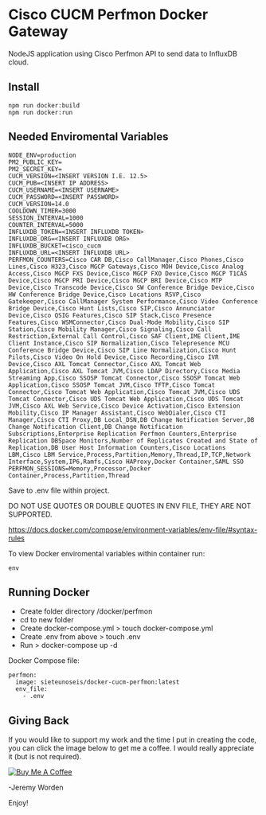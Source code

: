 # Cisco CUCM Perfmon Docker Gateway

NodeJS application using Cisco Perfmon API to send data to InfluxDB cloud.

## Install

```node
npm run docker:build
npm run docker:run
```

## Needed Enviromental Variables

```node
NODE_ENV=production
PM2_PUBLIC_KEY=
PM2_SECRET_KEY=
CUCM_VERSION=<INSERT VERSION I.E. 12.5>
CUCM_PUB=<INSERT IP ADDRESS>
CUCM_USERNAME=<INSERT USERNAME>
CUCM_PASSWORD=<INSERT PASSWORD>
CUCM_VERSION=14.0
COOLDOWN_TIMER=3000
SESSION_INTERVAL=1000
COUNTER_INTERVAL=5000
INFLUXDB_TOKEN=<INSERT INFLUXDB TOKEN>
INFLUXDB_ORG=<INSERT INFLUXDB ORG>
INFLUXDB_BUCKET=cisco_cucm
INFLUXDB_URL=<INSERT INFLUXDB URL>
PERFMON_COUNTERS=Cisco CAR DB,Cisco CallManager,Cisco Phones,Cisco Lines,Cisco H323,Cisco MGCP Gateways,Cisco MOH Device,Cisco Analog Access,Cisco MGCP FXS Device,Cisco MGCP FXO Device,Cisco MGCP T1CAS Device,Cisco MGCP PRI Device,Cisco MGCP BRI Device,Cisco MTP Device,Cisco Transcode Device,Cisco SW Conference Bridge Device,Cisco HW Conference Bridge Device,Cisco Locations RSVP,Cisco Gatekeeper,Cisco CallManager System Performance,Cisco Video Conference Bridge Device,Cisco Hunt Lists,Cisco SIP,Cisco Annunciator Device,Cisco QSIG Features,Cisco SIP Stack,Cisco Presence Features,Cisco WSMConnector,Cisco Dual-Mode Mobility,Cisco SIP Station,Cisco Mobility Manager,Cisco Signaling,Cisco Call Restriction,External Call Control,Cisco SAF Client,IME Client,IME Client Instance,Cisco SIP Normalization,Cisco Telepresence MCU Conference Bridge Device,Cisco SIP Line Normalization,Cisco Hunt Pilots,Cisco Video On Hold Device,Cisco Recording,Cisco IVR Device,Cisco AXL Tomcat Connector,Cisco AXL Tomcat Web Application,Cisco AXL Tomcat JVM,Cisco LDAP Directory,Cisco Media Streaming App,Cisco SSOSP Tomcat Connector,Cisco SSOSP Tomcat Web Application,Cisco SSOSP Tomcat JVM,Cisco TFTP,Cisco Tomcat Connector,Cisco Tomcat Web Application,Cisco Tomcat JVM,Cisco UDS Tomcat Connector,Cisco UDS Tomcat Web Application,Cisco UDS Tomcat JVM,Cisco AXL Web Service,Cisco Device Activation,Cisco Extension Mobility,Cisco IP Manager Assistant,Cisco WebDialer,Cisco CTI Manager,Cisco CTI Proxy,DB Local_DSN,DB Change Notification Server,DB Change Notification Client,DB Change Notification Subscriptions,Enterprise Replication Perfmon Counters,Enterprise Replication DBSpace Monitors,Number of Replicates Created and State of Replication,DB User Host Information Counters,Cisco Locations LBM,Cisco LBM Service,Process,Partition,Memory,Thread,IP,TCP,Network Interface,System,IP6,Ramfs,Cisco HAProxy,Docker Container,SAML SSO
PERFMON_SESSIONS=Memory,Processor,Docker Container,Process,Partition,Thread
```

Save to .env file within project. 

DO NOT USE QUOTES OR DOUBLE QUOTES IN ENV FILE, THEY ARE NOT SUPPORTED.

https://docs.docker.com/compose/environment-variables/env-file/#syntax-rules

To view Docker enviromental variables within container run:

```linux
env
```

## Running Docker

- Create folder directory /docker/perfmon
- cd to new folder
- Create docker-compose.yml > touch docker-compose.yml
- Create .env from above > touch .env
- Run > docker-compose up -d

Docker Compose file:

```docker
perfmon:
  image: sieteunoseis/docker-cucm-perfmon:latest
  env_file:
    - .env
```

## Giving Back

If you would like to support my work and the time I put in creating the code, you can click the image below to get me a coffee. I would really appreciate it (but is not required).

[![Buy Me A Coffee](https://www.buymeacoffee.com/assets/img/custom_images/black_img.png)](https://www.buymeacoffee.com/automatebldrs)

-Jeremy Worden

Enjoy!
